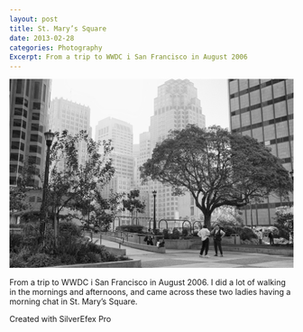 ```yaml
---
layout: post
title: St. Mary’s Square
date: 2013-02-28
categories: Photography
Excerpt: From a trip to WWDC i San Francisco in August 2006
---
```


![St. Mary's Square, San Francisco](/assets/img/20060809-st-mary.jpg " ")

From a trip to WWDC i San Francisco in August 2006. I did a lot of walking in the mornings and afternoons, and came across these two ladies having a morning chat in St. Mary’s Square.

Created with SilverEfex Pro

